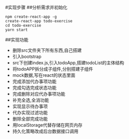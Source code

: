#实现步骤
##分析需求并初始化
```
npm create-react-app -g
create-react-app todo-exercise
cd todo-exercise
yarn start
```

##实现功能
- 删除src文件夹下所有东西,自己搭建
- 引入bootstrap
- src下创建index.js,引入todoApp,搭建todoList的主体结构
- 将todoAPP拆分成子组件,分别搭建子组件
- mock数据,写在react的状态里面
- 完成添加代办事项功能
- 完成勾选完成状态功能
- 完成删除对应代办事项功能
- 补充全选,全消功能
- 实现显示待办事项
- 代办实现过滤功能
- 删除全部完成功能
- 用localStorage代替存储在网页内存
- 持久化策略改成后台数据接口调用
